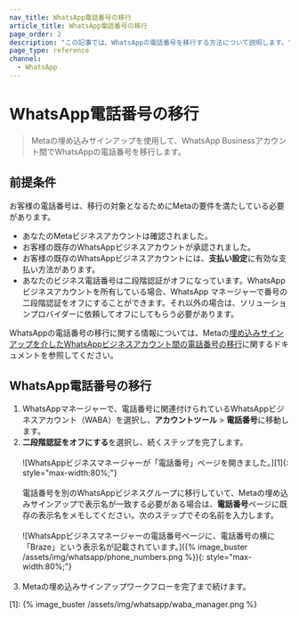 ```yaml
---
nav_title: WhatsApp電話番号の移行
article_title: WhatsApp電話番号の移行
page_order: 2
description: "この記事では、WhatsAppの電話番号を移行する方法について説明します。"
page_type: reference
channel:
  - WhatsApp
---
```


# WhatsApp電話番号の移行

> Metaの埋め込みサインアップを使用して、WhatsApp Businessアカウント間でWhatsAppの電話番号を移行します。

## 前提条件

お客様の電話番号は、移行の対象となるためにMetaの要件を満たしている必要があります。

- あなたのMetaビジネスアカウントは確認されました。
- お客様の既存のWhatsAppビジネスアカウントが承認されました。
- お客様の既存のWhatsAppビジネスアカウントには、**支払い設定**に有効な支払い方法があります。
- あなたのビジネス電話番号は二段階認証がオフになっています。WhatsApp ビジネスアカウントを所有している場合、WhatsApp マネージャーで番号の二段階認証をオフにすることができます。それ以外の場合は、ソリューションプロバイダーに依頼してオフにしてもらう必要があります。

WhatsAppの電話番号の移行に関する情報については、Metaの[埋め込みサインアップを介したWhatsAppビジネスアカウント間の電話番号の移行](https://developers.facebook.com/docs/whatsapp/business-management-api/guides/migrate-phone-to-different-waba/)に関するドキュメントを参照してください。

## WhatsApp電話番号の移行

1. WhatsAppマネージャーで、電話番号に関連付けられているWhatsAppビジネスアカウント（WABA）を選択し、**アカウントツール** > **電話番号**に移動します。
2. **二段階認証をオフにする**を選択し、続くステップを完了します。<br><br>![WhatsAppビジネスマネージャーが「電話番号」ページを開きました。][1]{: style="max-width:80%;"}<br><br> 電話番号を別のWhatsAppビジネスグループに移行していて、Metaの埋め込みサインアップで表示名が一致する必要がある場合は、**電話番号**ページに既存の表示名をメモしてください。次のステップでその名前を入力します。<br><br>![WhatsAppビジネスマネージャーの電話番号ページに、電話番号の横に「Braze」という表示名が記載されています。]({% image_buster /assets/img/whatsapp/phone_numbers.png %}){: style="max-width:80%;"}<br><br>
3. Metaの埋め込みサインアップワークフローを完了まで続けます。 

[1]: {% image_buster /assets/img/whatsapp/waba_manager.png %}